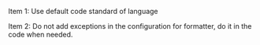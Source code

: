 Item 1: Use default code standard of language

Item 2: Do not add exceptions in the configuration for formatter, do it in the code when needed.